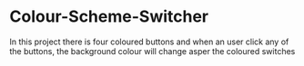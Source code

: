 # Colour-Scheme-Switcher
In this project there is four coloured buttons and when an user click any of the buttons, the background colour will change asper the coloured switches
